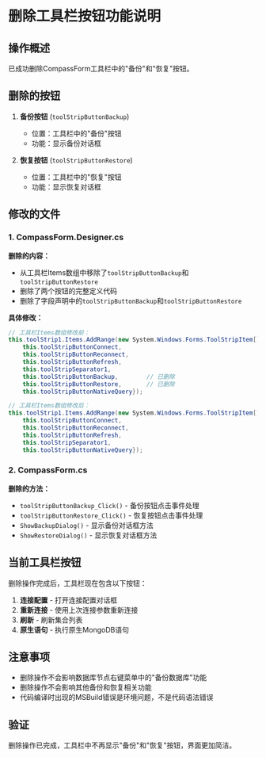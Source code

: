 # 删除工具栏按钮功能说明

## 操作概述
已成功删除CompassForm工具栏中的"备份"和"恢复"按钮。

## 删除的按钮
1. **备份按钮** (`toolStripButtonBackup`)
   - 位置：工具栏中的"备份"按钮
   - 功能：显示备份对话框

2. **恢复按钮** (`toolStripButtonRestore`)
   - 位置：工具栏中的"恢复"按钮
   - 功能：显示恢复对话框

## 修改的文件

### 1. CompassForm.Designer.cs
**删除的内容：**
- 从工具栏Items数组中移除了`toolStripButtonBackup`和`toolStripButtonRestore`
- 删除了两个按钮的完整定义代码
- 删除了字段声明中的`toolStripButtonBackup`和`toolStripButtonRestore`

**具体修改：**
```csharp
// 工具栏Items数组修改前：
this.toolStrip1.Items.AddRange(new System.Windows.Forms.ToolStripItem[] {
    this.toolStripButtonConnect,
    this.toolStripButtonReconnect,
    this.toolStripButtonRefresh,
    this.toolStripSeparator1,
    this.toolStripButtonBackup,        // 已删除
    this.toolStripButtonRestore,       // 已删除
    this.toolStripButtonNativeQuery});

// 工具栏Items数组修改后：
this.toolStrip1.Items.AddRange(new System.Windows.Forms.ToolStripItem[] {
    this.toolStripButtonConnect,
    this.toolStripButtonReconnect,
    this.toolStripButtonRefresh,
    this.toolStripSeparator1,
    this.toolStripButtonNativeQuery});
```

### 2. CompassForm.cs
**删除的方法：**
- `toolStripButtonBackup_Click()` - 备份按钮点击事件处理
- `toolStripButtonRestore_Click()` - 恢复按钮点击事件处理
- `ShowBackupDialog()` - 显示备份对话框方法
- `ShowRestoreDialog()` - 显示恢复对话框方法

## 当前工具栏按钮
删除操作完成后，工具栏现在包含以下按钮：
1. **连接配置** - 打开连接配置对话框
2. **重新连接** - 使用上次连接参数重新连接
3. **刷新** - 刷新集合列表
4. **原生语句** - 执行原生MongoDB语句

## 注意事项
- 删除操作不会影响数据库节点右键菜单中的"备份数据库"功能
- 删除操作不会影响其他备份和恢复相关功能
- 代码编译时出现的MSBuild错误是环境问题，不是代码语法错误

## 验证
删除操作已完成，工具栏中不再显示"备份"和"恢复"按钮，界面更加简洁。 